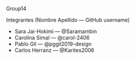 Group14

Integrantes (Nombre Apellido — GitHub username)

- Sara Jai-Hokimi — @Saramambin
- Carolina Simal  — @carol-2406
- Pablo Gil       — @pggil2019-design
- Carlos Herranz  — @Karites2006

